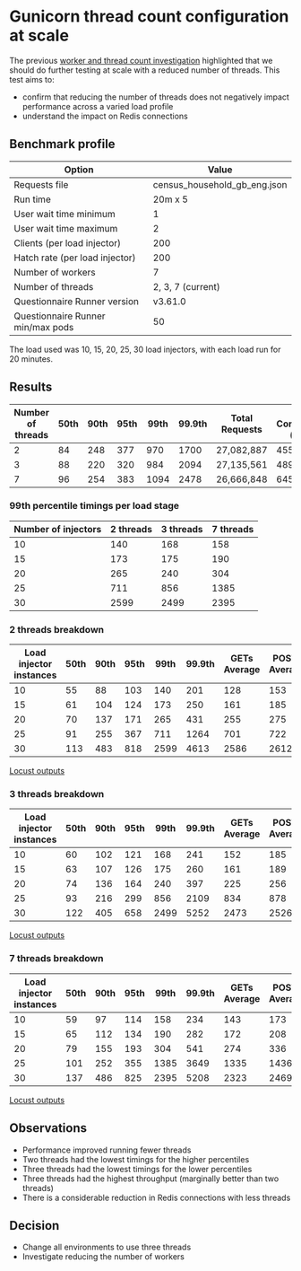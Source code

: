 # Gunicorn thread count configuration at scale

The previous [worker and thread count investigation](https://github.com/ONSdigital/eq-survey-runner-benchmark/blob/master/doc/performance-investigations/0013-gunicorn-worker-thread-config/summary.md) highlighted that we should do further testing at scale with a reduced number of threads. This test aims to:
- confirm that reducing the number of threads does not negatively impact performance across a varied load profile
- understand the impact on Redis connections

## Benchmark profile

| Option                             | Value                        |
|------------------------------------|------------------------------|
| Requests file                      | census_household_gb_eng.json |
| Run time                           | 20m x 5                      |
| User wait time minimum             | 1                            |
| User wait time maximum             | 2                            |
| Clients (per load injector)        | 200                          |
| Hatch rate (per load injector)     | 200                          |
| Number of workers                  | 7                            |
| Number of threads                  | 2, 3, 7 (current)            |
| Questionnaire Runner version       | v3.61.0                      |
| Questionnaire Runner min/max pods  | 50                           |

The load used was 10, 15, 20, 25, 30 load injectors, with each load run for 20 minutes.

## Results


| Number of threads | 50th | 90th | 95th | 99th | 99.9th | Total Requests | Redis Connections (peak) | 
| ----------------- | ---- | ---- | ---- | ---- | ------ | -------------- | ------------------------ |
| 2 | 84 | 248 | 377 | 970 | 1700 | 27,082,887 | 455 |
| 3 | 88 | 220 | 320 | 984 | 2094 | 27,135,561 | 489 |
| 7 | 96 | 254 | 383 | 1094 | 2478 | 26,666,848 | 645 |

### 99th percentile timings per load stage

| Number of injectors | 2 threads	| 3 threads	| 7 threads |
| ------------------- | ---------	| ---------	| --------- |
| 10 | 140 | 168 | 158 |
| 15 | 173 | 175 | 190 |
| 20 | 265 | 240 | 304 |
| 25 | 711 | 856 | 1385 |
| 30 | 2599 | 2499 | 2395 |

### 2 threads breakdown

| Load injector instances | 50th | 90th | 95th | 99th | 99.9th | GETs Average | POSTs Average | Total Requests |
| ----------------------- | ---- | ---- | ---- | ---- | ------ | ------------ | ------------- | -------------- |
| 10 | 55 | 88 | 103 | 140 | 201 | 128 | 153 | 2,956,643 |
| 15 | 61 | 104 | 124 | 173 | 250 | 161 | 185 | 4,389,345 |
| 20 | 70 | 137 | 171 | 265 | 431 | 255 | 275 | 5,743,555 |
| 25 | 91 | 255 | 367 | 711 | 1264 | 701 | 722 | 6,770,322 |
| 30 | 113 | 483 | 818 | 2599 | 4613 | 2586 | 2612 | 7,223,022 |

[Locust outputs](https://console.cloud.google.com/storage/browser/eq-stress-test-load-injectors-benchmark-outputs/stress-test-2020-01-11-seven-workers-two-threads/)

### 3 threads breakdown

| Load injector instances | 50th | 90th | 95th | 99th | 99.9th | GETs Average | POSTs Average | Total Requests |
| ----------------------- | ---- | ---- | ---- | ---- | ------ | ------------ | ------------- | -------------- |
| 10 | 60 | 102 | 121 | 168 | 241 | 152 | 185 | 2,925,626 |
| 15 | 63 | 107 | 126 | 175 | 260 | 161 | 189 | 4,377,001 |
| 20 | 74 | 136 | 164 | 240 | 397 | 225 | 256 | 5,734,824 |
| 25 | 93 | 216 | 299 | 856 | 2109 | 834 | 878 | 6,792,238 |
| 30 | 122 | 405 | 658 | 2499 | 5252 | 2473 | 2526 | 7,305,872 |

[Locust outputs](https://console.cloud.google.com/storage/browser/eq-stress-test-load-injectors-benchmark-outputs/stress-test-2020-01-11-seven-workers-three-threads/)

### 7 threads breakdown

| Load injector instances | 50th | 90th | 95th | 99th | 99.9th | GETs Average | POSTs Average | Total Requests |
| ----------------------- | ---- | ---- | ---- | ---- | ------ | ------------ | ------------- | -------------- |
| 10 | 59 | 97 | 114 | 158 | 234 | 143 | 173 | 2,934,219 |
| 15 | 65 | 112 | 134 | 190 | 282 | 172 | 208 | 4,358,995 |
| 20 | 79 | 155 | 193 | 304 | 541 | 274 | 336 | 5,670,734 |
| 25 | 101 | 252 | 355 | 1385 | 3649 | 1335 | 1436 | 6,588,228 |
| 30 | 137 | 486 | 825 | 2395 | 5208 | 2323 | 2469 | 7,114,672 |

[Locust outputs](https://console.cloud.google.com/storage/browser/eq-stress-test-load-injectors-benchmark-outputs/stress-test-2020-01-08-baseline)

## Observations

- Performance improved running fewer threads
- Two threads had the lowest timings for the higher percentiles
- Three threads had the lowest timings for the lower percentiles
- Three threads had the highest throughput (marginally better than two threads)
- There is a considerable reduction in Redis connections with less threads

## Decision

- Change all environments to use three threads
- Investigate reducing the number of workers
